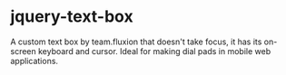 # jquery-text-box

A custom text box by team.fluxion that doesn't take focus, it has its on-screen keyboard and cursor. Ideal for making dial pads in mobile web applications.
